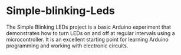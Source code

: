 # Simple-blinking-Leds
The Simple Blinking LEDs project is a basic Arduino experiment that demonstrates how to turn LEDs on and off at regular intervals using a microcontroller. It is an excellent starting point for learning Arduino programming and working with electronic circuits.
